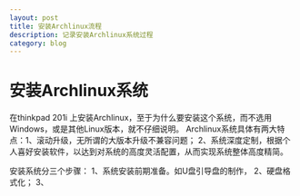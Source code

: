 ```yaml
---
layout: post
title: 安装Archlinux流程
description: 记录安装Archlinux系统过程
category: blog
---
```


# 安装Archlinux系统

在thinkpad 201i 上安装Archlinux，至于为什么要安装这个系统，而不选用Windows，或是其他Linux版本，就不仔细说明。
Archlinux系统具体有两大特点：1、滚动升级，无所谓的大版本升级不兼容问题；
2、系统深度定制，根据个人喜好安装软件，以达到对系统的高度灵活配置，从而实现系统整体高度精简。

安装系统分三个步骤：
1、系统安装前期准备。如U盘引导盘的制作，
2、硬盘格式化；
3、


[Gsize]:    http://gsize.github.io  "Gsize"
